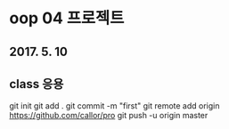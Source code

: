 # oop 04 프로젝트

## 2017. 5. 10
## class 응용

git init 
git add .
git commit -m "first"
git remote add origin https://github.com/callor/pro
git push -u origin master
